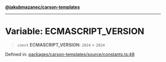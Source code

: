 [**@jakubmazanec/carson-templates**](../README.md)

---

# Variable: ECMASCRIPT_VERSION

> `const` **ECMASCRIPT_VERSION**: `2024` = `2024`

Defined in:
[packages/carson-templates/source/constants.ts:48](https://github.com/jakubmazanec/tools/blob/d8ee2855cc8c253cbcc5c4d49e7356ff8450cbde/packages/carson-templates/source/constants.ts#L48)
